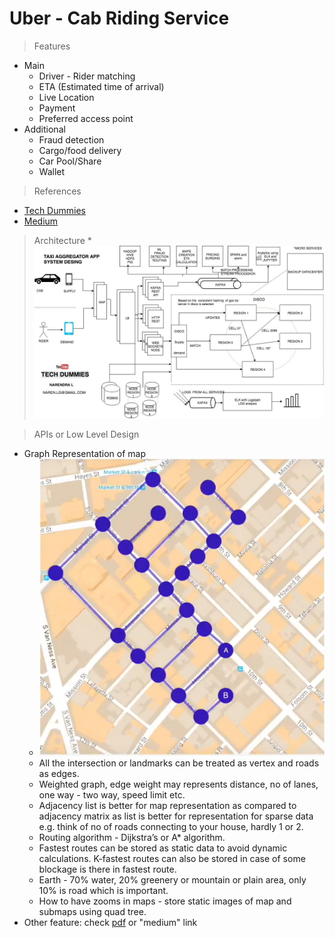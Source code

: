 # Uber - Cab Riding Service
> Features
* Main
	* Driver - Rider matching
	* ETA (Estimated time of arrival)
	* Live Location
	* Payment
	* Preferred access point
* Additional
	* Fraud detection
	* Cargo/food delivery
	* Car Pool/Share
	* Wallet
	
> References
* [Tech Dummies](https://www.youtube.com/watch?v=umWABit-wbk)
* [Medium](https://medium.com/@narengowda/uber-system-design-8b2bc95e2cfe)
	
> Architecture
	* ![system 1](https://github.com/pakd/sysDes/blob/master/4.Uber/res/arch.jpg)

> APIs or Low Level Design
* Graph Representation of map
	* ![Image](https://github.com/pakd/sysDes/blob/master/4.Uber/res/map_graph.PNG)
	* All the intersection or landmarks can be treated as vertex and roads as edges.
	* Weighted graph, edge weight may represents distance, no of lanes, one way - two way, speed limit etc.
	* Adjacency list is better for map representation as compared to adjacency matrix as list is better for representation for sparse data e.g. think of no of roads connecting to your house, hardly 1 or 2.
	* Routing algorithm - Dijkstra’s or A* algorithm.
	* Fastest routes can be stored as static data to avoid dynamic calculations. K-fastest routes can also be stored in case of some blockage is there in fastest route.
	* Earth - 70% water, 20% greenery or mountain or plain area, only 10% is road which is important.
	* How to have zooms in maps - store static images of map and submaps using quad tree.
* Other feature: check [pdf](https://github.com/pakd/sysDes/blob/master/4.Uber/res/UBER%20system%20design%20%E2%80%93%20Narendra%20L%20%E2%80%93%20Medium.pdf) or "medium" link
